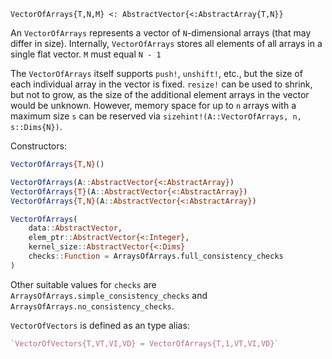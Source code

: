 ```
VectorOfArrays{T,N,M} <: AbstractVector{<:AbstractArray{T,N}}
```

An `VectorOfArrays` represents a vector of `N`-dimensional arrays (that may differ in size). Internally, `VectorOfArrays` stores all elements of all arrays in a single flat vector. `M` must equal `N - 1`

The `VectorOfArrays` itself supports `push!`, `unshift!`, etc., but the size of each individual array in the vector is fixed. `resize!` can be used to shrink, but not to grow, as the size of the additional element arrays in the vector would be unknown. However, memory space for up to `n` arrays with a maximum size `s` can be reserved via `sizehint!(A::VectorOfArrays, n, s::Dims{N})`.

Constructors:

```julia
VectorOfArrays{T,N}()

VectorOfArrays(A::AbstractVector{<:AbstractArray})
VectorOfArrays{T}(A::AbstractVector{<:AbstractArray})
VectorOfArrays{T,N}(A::AbstractVector{<:AbstractArray})

VectorOfArrays(
    data::AbstractVector,
    elem_ptr::AbstractVector{<:Integer},
    kernel_size::AbstractVector{<:Dims}
    checks::Function = ArraysOfArrays.full_consistency_checks
)
```

Other suitable values for `checks` are `ArraysOfArrays.simple_consistency_checks` and `ArraysOfArrays.no_consistency_checks`.

`VectorOfVectors` is defined as an type alias:

```julia
`VectorOfVectors{T,VT,VI,VD} = VectorOfArrays{T,1,VT,VI,VD}`
```
